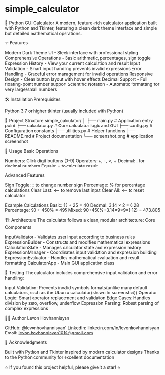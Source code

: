 # simple_calculator
🧮 Python GUI Calculator
A modern, feature-rich calculator application built with Python and Tkinter, featuring a clean dark theme interface and simple but detailed mathematical operations.

✨ Features

Modern Dark Theme UI - Sleek interface with professional styling
Comprehensive Operations - Basic arithmetic, percentages, sign toggle
Expression History - View your current calculation and result
Input Validation - Smart input handling prevents invalid expressions
Error Handling - Graceful error management for invalid operations
Responsive Design - Clean button layout with hover effects
Decimal Support - Full floating-point number support
Scientific Notation - Automatic formatting for very large/small numbers

🛠️ Installation
Prerequisites

Python 3.7 or higher
tkinter (usually included with Python)

📁 Project Structure
simple_calculator/
│
├── main.py            # Application entry point
├── calculator.py      # Core calculator logic and GUI
├── config.py          # Configuration constants
├── utilities.py       # Helper functions
├── README.md          # Project documentation
└── screenshot.png     # Application screenshot

🎯 Usage
Basic Operations

Numbers: Click digit buttons (0-9)
Operators: +, -, ×, ÷
Decimal: . for decimal numbers
Equals: = to calculate result

Advanced Features

Sign Toggle: ± to change number sign
Percentage: % for percentage calculations
Clear Last: ⟵ to remove last input
Clear All: ⟸ to reset calculator

Example Calculations
Basic: 15 + 25 = 40
Decimal: 3.14 × 2 = 6.28
Percentage: 90 + 450% = 495
Mixed: 90+450%+3.14×9×9=(-12) = 473.805

🏗️ Architecture
The calculator follows a clean, modular architecture:
Core Components

InputValidator - Validates user input according to business rules
ExpressionBuilder - Constructs and modifies mathematical expressions
CalculationState - Manages calculator state and expression history
ExpressionManager - Coordinates input validation and expression building
ExpressionEvaluator - Handles mathematical evaluation and result formatting
CalculatorApp - Main GUI application class

🧪 Testing
The calculator includes comprehensive input validation and error handling:

Input Validation: Prevents invalid symbols formats(unlike many default calculators, such as the Ubuntu calculator(shown in screenshot))
Operator Logic: Smart operator replacement and validation
Edge Cases: Handles division by zero, overflow, underflow
Expression Parsing: Robust parsing of complex expressions

👨‍💻 Author
Levon Hovhannisyan

GitHub: @levonhovhannisyan1
LinkedIn: linkedin.com/in/levonhovhannisyan
Email: levon.hovhannisyan1010@gmail.com

🙏 Acknowledgments

Built with Python and Tkinter
Inspired by modern calculator designs
Thanks to the Python community for excellent documentation


⭐ If you found this project helpful, please give it a star! ⭐
